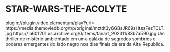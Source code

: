 # STAR-WARS-THE-ACOLYTE

<item>
<title>[COLOR silver][B] STAR WARS - THE ACOLYTE 1º TEMPORADA ( BREVE ) [/COLOR][/B][COLOR yellow]  FULL HD  [B][/COLOR][/B]</title> 
<link>plugin://plugin.video.elementum/play?uri=</link>
<thumbnail>https://media.themoviedb.org/t/p/original/mztdt3y6GBsJR69zHtszFezTCLT.jpg</thumbnail>
<fanart>https://ia601201.us.archive.org/0/items/fanart_202311/83b7a590.jpg</fanart>
<info>Um thriller de mistério ambientado em uma galáxia de segredos sombrios e poderes emergentes do lado negro nos dias finais da era da Alta República.</info>
</item>
